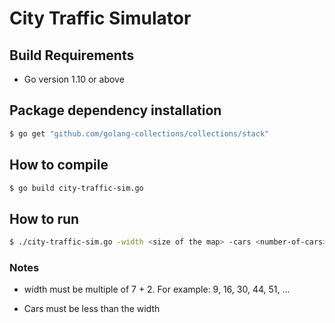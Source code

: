 # City Traffic Simulator

## Build Requirements
- Go version 1.10 or above

## Package dependency installation
```sh
$ go get "github.com/golang-collections/collections/stack"
```

## How to compile

```sh 
$ go build city-traffic-sim.go
```

## How to run 

```sh 
$ ./city-traffic-sim.go -width <size of the map> -cars <number-of-cars> -semaphores <number-of-semaphores>
```
### Notes

- width must be multiple of 7 + 2. For example: 9, 16, 30, 44, 51, ...

- Cars must be less than the width

